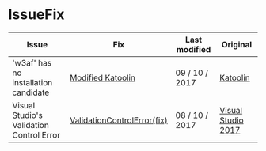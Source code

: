 # IssueFix


 Issue | Fix | Last modified | Original 
-- | -- | -- | --
'w3af' has no installation candidate | [Modified Katoolin](https://github.com/bhupendpatil/IssueFix/blob/master/modifiedKatoolin.py) | 09 / 10 / 2017 | [Katoolin](https://github.com/LionSec/katoolin)
Visual Studio's Validation Control Error | [ValidationControlError(fix)](https://github.com/bhupendpatil/IssueFix/blob/master/VisualStudioValidationControlErrorFix.md) | 08 / 10 / 2017 | [Visual Studio 2017](https://www.visualstudio.com/)

